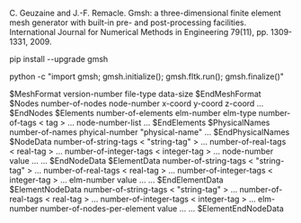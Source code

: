 C. Geuzaine and J.-F. Remacle. Gmsh: a three-dimensional finite element mesh generator with built-in pre- and post-processing facilities. International Journal for Numerical Methods in Engineering 79(11), pp. 1309-1331, 2009.

pip install --upgrade gmsh

python -c "import gmsh; gmsh.initialize(); gmsh.fltk.run(); gmsh.finalize()"


<!-- File Version 2 -->
$MeshFormat
version-number file-type data-size
$EndMeshFormat
$Nodes
number-of-nodes
node-number x-coord y-coord z-coord
…
$EndNodes
$Elements
number-of-elements
elm-number elm-type number-of-tags < tag > … node-number-list
…
$EndElements
$PhysicalNames
number-of-names
phyical-number "physical-name"
…
$EndPhysicalNames
$NodeData
number-of-string-tags
< "string-tag" >
…
number-of-real-tags
< real-tag >
…
number-of-integer-tags
< integer-tag >
…
node-number value …
…
$EndNodeData
$ElementData
number-of-string-tags
< "string-tag" >
…
number-of-real-tags
< real-tag >
…
number-of-integer-tags
< integer-tag >
…
elm-number value …
…
$EndElementData
$ElementNodeData
number-of-string-tags
< "string-tag" >
…
number-of-real-tags
< real-tag >
…
number-of-integer-tags
< integer-tag >
…
elm-number number-of-nodes-per-element value …
…
$ElementEndNodeData